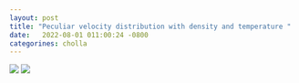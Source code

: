 ```yaml
---
layout: post
title: "Peculiar velocity distribution with density and temperature "
date:   2022-08-01 011:00:24 -0800
categorines: cholla
---
```




<img src="{{ site.url }}assets/images/flux_pec_vel/vlos_density_distribution_33.png">

<img src="{{ site.url }}assets/images/flux_pec_vel/vlos_temperature_distribution_33.png">

 